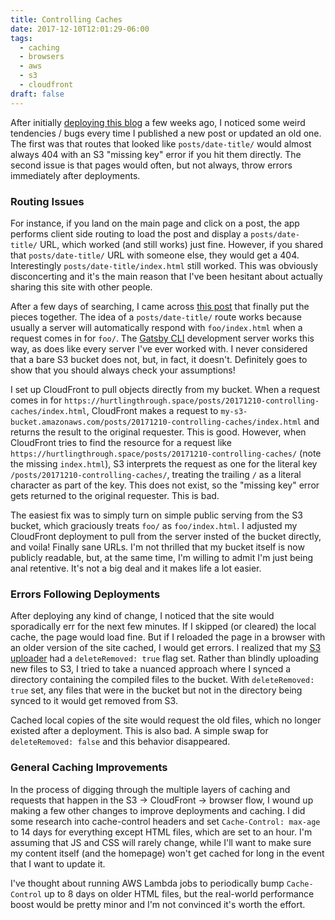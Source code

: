 ```yaml
---
title: Controlling Caches
date: 2017-12-10T12:01:29-06:00
tags:
  - caching
  - browsers
  - aws
  - s3
  - cloudfront
draft: false
---
```


After initially [deploying this blog](/posts/20171204-building-a-blog/) a few weeks ago, I noticed some weird tendencies / bugs every time I published a new post or updated an old one. The first was that routes that looked like `posts/date-title/` would almost always 404 with an S3 "missing key" error if you hit them directly. The second issue is that pages would often, but not always, throw errors immediately after deployments.

### Routing Issues

For instance, if you land on the main page and click on a post, the app performs client side routing to load the post and display a `posts/date-title/` URL, which worked (and still works) just fine. However, if you shared that `posts/date-title/` URL with someone else, they would get a 404. Interestingly `posts/date-title/index.html` still worked. This was obviously disconcerting and it's the main reason that I've been hesitant about actually sharing this site with other people.

After a few days of searching, I came across [this post](http://someguyontheinter.net/blog/serving-index-pages-from-a-non-root-location-via-cloudfront/) that finally put the pieces together. The idea of a `posts/date-title/` route works because usually a server will automatically respond with `foo/index.html` when a request comes in for `foo/`. The [Gatsby CLI](https://www.npmjs.com/package/gatsby-cli) development server works this way, as does like every server I've ever worked with. I never considered that a bare S3 bucket does not, but, in fact, it doesn't. Definitely goes to show that you should always check your assumptions!

I set up CloudFront to pull objects directly from my bucket. When a request comes in for `https://hurtlingthrough.space/posts/20171210-controlling-caches/index.html`, CloudFront makes a request to `my-s3-bucket.amazonaws.com/posts/20171210-controlling-caches/index.html` and returns the result to the original requester. This is good. However, when CloudFront tries to find the resource for a request like `https://hurtlingthrough.space/posts/20171210-controlling-caches/` (note the missing `index.html`), S3 interprets the request as one for the literal key `/posts/20171210-controlling-caches/`, treating the trailing `/` as a literal character as part of the key. This does not exist, so the "missing key" error gets returned to the original requester. This is bad.

The easiest fix was to simply turn on simple public serving from the S3 bucket, which graciously treats `foo/` as `foo/index.html`. I adjusted my CloudFront deployment to pull from the server insted of the bucket directly, and voila! Finally sane URLs. I'm not thrilled that my bucket itself is now publicly readable, but, at the same time, I'm willing to admit I'm just being anal retentive. It's not a big deal and it makes life a lot easier.

### Errors Following Deployments

After deploying any kind of change, I noticed that the site would sporadically err for the next few minutes. If I skipped (or cleared) the local cache, the page would load fine. But if I reloaded the page in a browser with an older version of the site cached, I would get errors. I realized that my [S3 uploader](https://www.npmjs.com/package/s3) had a `deleteRemoved: true` flag set. Rather than blindly uploading new files to S3, I tried to take a nuanced approach where I synced a directory containing the compiled files to the bucket. With `deleteRemoved: true` set, any files that were in the bucket but not in the directory being synced to it would get removed from S3.

Cached local copies of the site would request the old files, which no longer existed after a deployment. This is also bad. A simple swap for `deleteRemoved: false` and this behavior disappeared.

### General Caching Improvements

In the process of digging through the multiple layers of caching and requests that happen in the S3 -> CloudFront -> browser flow, I wound up making a few other changes to improve deployments and caching. I did some research into cache-control headers and set `Cache-Control: max-age` to 14 days for everything except HTML files, which are set to an hour. I'm assuming that JS and CSS will rarely change, while I'll want to make sure my content itself (and the homepage) won't get cached for long in the event that I want to update it.

I've thought about running AWS Lambda jobs to periodically bump `Cache-Control` up to 8 days on older HTML files, but the real-world performance boost would be pretty minor and I'm not convinced it's worth the effort.
